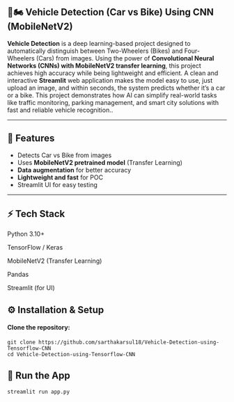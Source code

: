 ## 🚗🏍️  Vehicle Detection (Car vs Bike) Using CNN (MobileNetV2)

**Vehicle Detection** is a deep learning-based project designed to automatically distinguish between Two-Wheelers (Bikes) and Four-Wheelers (Cars) from images. Using the power of **Convolutional Neural Networks (CNNs) with MobileNetV2 transfer learning**, this project achieves high accuracy while being lightweight and efficient. A clean and interactive **Streamlit** web application makes the model easy to use, just upload an image, and within seconds, the system predicts whether it’s a car or a bike. This project demonstrates how AI can simplify real-world tasks like traffic monitoring, parking management, and smart city solutions with fast and reliable vehicle recognition..

---

## 🚀 Features
- Detects Car vs Bike from images
- Uses **MobileNetV2 pretrained model** (Transfer Learning)
- **Data augmentation** for better accuracy
- **Lightweight and fast** for POC
- Streamlit UI for easy testing

---

## ⚡ Tech Stack

Python 3.10+

TensorFlow / Keras

MobileNetV2 (Transfer Learning)

Pandas

Streamlit (for UI)


## ⚙️ Installation & Setup

#### Clone the repository:

```
git clone https://github.com/sarthakarsul18/Vehicle-Detection-using-Tensorflow-CNN
cd Vehicle-Detection-using-Tensorflow-CNN
```

## 🚀 Run the App

```
streamlit run app.py
```

